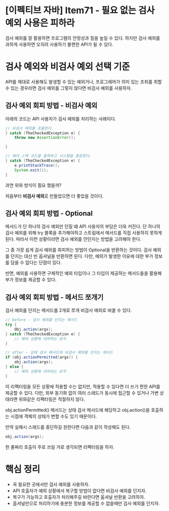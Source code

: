 # [이펙티브 자바] Item71 - 필요 없는 검사 예외 사용은 피하라

검사 예외를 잘 활용하면 프로그램의 안정성과 질을 높일 수 있다. 하지만 검사 예외를 과하게 사용하면 오히려 사용하기 불편한 API가 될 수 있다.

# 검사 예외와 비검사 예외 선택 기준

API를 제대로 사용해도 발생할 수 있는 예외거나, 프로그래머가 의미 있는 조취를 취할 수 있는 경우라면 검사 예외를 그렇지 않다면 비검사 예외를 사용하자.

## 검사 예외 회피 방법 - 비검사 예외

아래의 코드는 API 사용자가 검사 예외를 처리하는 사례이다.

```java
// 비검사 예외를 호출한다.
} catch (TheCheckedException e) { 
    throw new AssertionError();  

}
```

```java
// 에러 스택 코드를 출력하고 시스템을 종료한다.
} catch (TheCheckedException e) {
    e.printStackTrace();
    System.exit(1);
}
```

과연 위와 방식이 필요 했을까? 

처음부터 **비검사 예외**로 만들었으면 더 좋았을 것이다. 

## 검사 예외 회피 방법 - Optional

메서드가 단 하나의 검사 예외만 던질 떄 API 사용자의 부담은 더욱 커진다. 단 하나의 검사 예외를 위해 try 블록을 추가해야하고 스트림에서 메서드를 직접 사용하지 못하게 된다. 따라서 이런 상황이라면 검사 예외를 안던지는 방법을 고려해야 한다.

그 중 가장 쉽게 검사 예외를 회피하는 방법이 Optional을 반환하는 것이다. 검사 예외를 던지는 대신 빈 옵셔널을 반환하면 된다. 다만, 예외가 발생한 이유에 대한 부가 정보를 담을 수 없다는 단점이 있다.

반면, 예외를 사용하면 구체적인 예외 타입이나 그 타입이 제공하는 메서드들을 활용해 부가 정보를 제공할 수 있다.

## 검사 예외 회피 방법 - 메서드 쪼개기

검사 예외를 던지는 메서드를 2개로 쪼개 비검사 예외로 바꿀 수 있다.

```java
// before - 검사 예외를 던지는 메서드
try {
    Obj.action(args);    
} catch (TheCheckedException e) {
    // 예외 상황에 대처하는 로직
}
```

```java
// after - 상태 검사 메서드와 비검사 예외를 던지는 메서드
if (obj.actionPermitted(args)) {
    obj.action(args);
} else {
    // 예외 상황에 대처하는 로직
}
```

이 리팩터링을 모든 상황에 적용할 수는 없지만, 적용할 수 있다면 더 쓰기 편한 API를 제공할 수 있다. 다만, 외부 동기화 없이 여러 스레드가 동시에 접근할 수 있거나 가변 상태라면 위와같은 리팩터링은 적절하지 않다.

obj.actionPermitted() 메서드는 상태 검사 메서드에 해당하고 obj.action()을 호출하는 시점에 객체의 상태가 변할 수도 있기 때문이다.

만약 실패시 스레드를 중단하길 원한다면 다음과 같이 작성해도 된다.

```java
obj.action(args);
```

한 줄짜리 호출이 주로 쓰일 거로 생각되면 리팩터링을 하자.

# 핵심 정리

- 꼭 필요한 곳에서만 검사 예외를 사용하자.
- API 호출자가 예외 상황에서 복구할 방법이 없다면 비검사 예외를 던지자.
- 복구가 가능하고 호출자가 처리해주길 바란다면 옵셔널 반환을 고려하자.
- 옵셔널만으로 처리하기에 충분한 정보를 제공할 수 없을때만 검사 예외를 던지자.